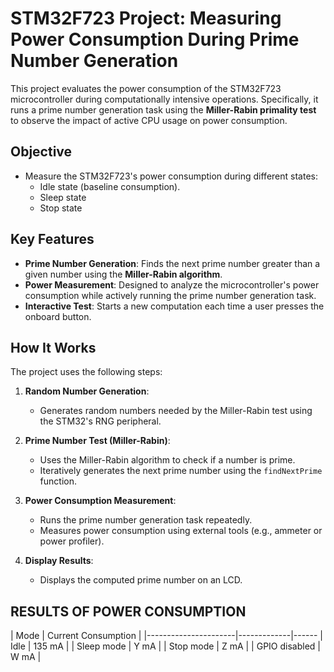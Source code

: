 # STM32F723 Project: Measuring Power Consumption During Prime Number Generation

This project evaluates the power consumption of the STM32F723 microcontroller during computationally intensive operations. Specifically, it runs a prime number generation task using the **Miller-Rabin primality test** to observe the impact of active CPU usage on power consumption.

## Objective

- Measure the STM32F723's power consumption during different states:
  - Idle state (baseline consumption).
  - Sleep state
  - Stop state


## Key Features

- **Prime Number Generation**: Finds the next prime number greater than a given number using the **Miller-Rabin algorithm**.
- **Power Measurement**: Designed to analyze the microcontroller's power consumption while actively running the prime number generation task.
- **Interactive Test**: Starts a new computation each time a user presses the onboard button.

## How It Works

The project uses the following steps:

1. **Random Number Generation**:
   - Generates random numbers needed by the Miller-Rabin test using the STM32's RNG peripheral.

2. **Prime Number Test (Miller-Rabin)**:
   - Uses the Miller-Rabin algorithm to check if a number is prime.
   - Iteratively generates the next prime number using the `findNextPrime` function.

3. **Power Consumption Measurement**:
   - Runs the prime number generation task repeatedly.
   - Measures power consumption using external tools (e.g., ammeter or power profiler).

4. **Display Results**:
   - Displays the computed prime number on an LCD.
   
   
## RESULTS OF POWER CONSUMPTION 

| Mode                 | Current Consumption |
|----------------------|-------------|------
| Idle                 |  135 mA              |
| Sleep mode   		   |  Y mA                 |
| Stop mode   		   |  Z mA              	 |
| GPIO disabled   	   |  W mA              	 |

